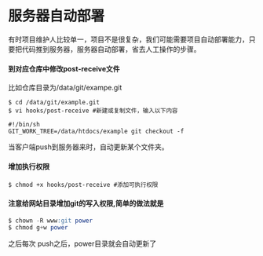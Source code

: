 # 服务器自动部署


有时项目维护人比较单一，项目不是很复杂，我们可能需要项目自动部署能力，只要把代码推到服务器，服务器自动部署，省去人工操作的步骤。


#### 到对应仓库中修改post-receive文件
比如仓库目录为/data/git/exampe.git

```
$ cd /data/git/example.git
$ vi hooks/post-receive #新建或复制文件，输入以下内容

#!/bin/sh
GIT_WORK_TREE=/data/htdocs/example git checkout -f
```
当客户端push到服务器来时，自动更新某个文件夹。

#### 增加执行权限
```
$ chmod +x hooks/post-receive #添加可执行权限
```

#### 注意给网站目录增加git的写入权限,简单的做法就是
```sql
$ chown -R www:git power
$ chmod g+w power
```


之后每次 push之后，power目录就会自动更新了
